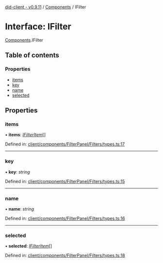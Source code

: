 [did-client - v0.9.11](../README.md) / [Components](../modules/components.md) / IFilter

# Interface: IFilter

[Components](../modules/components.md).IFilter

## Table of contents

### Properties

- [items](components.ifilter.md#items)
- [key](components.ifilter.md#key)
- [name](components.ifilter.md#name)
- [selected](components.ifilter.md#selected)

## Properties

### items

• **items**: [*IFilterItem*](components.ifilteritem.md)[]

Defined in: [client/components/FilterPanel/Filters/types.ts:17](https://github.com/Puzzlepart/did/blob/dev/client/components/FilterPanel/Filters/types.ts#L17)

___

### key

• **key**: *string*

Defined in: [client/components/FilterPanel/Filters/types.ts:15](https://github.com/Puzzlepart/did/blob/dev/client/components/FilterPanel/Filters/types.ts#L15)

___

### name

• **name**: *string*

Defined in: [client/components/FilterPanel/Filters/types.ts:16](https://github.com/Puzzlepart/did/blob/dev/client/components/FilterPanel/Filters/types.ts#L16)

___

### selected

• **selected**: [*IFilterItem*](components.ifilteritem.md)[]

Defined in: [client/components/FilterPanel/Filters/types.ts:18](https://github.com/Puzzlepart/did/blob/dev/client/components/FilterPanel/Filters/types.ts#L18)
